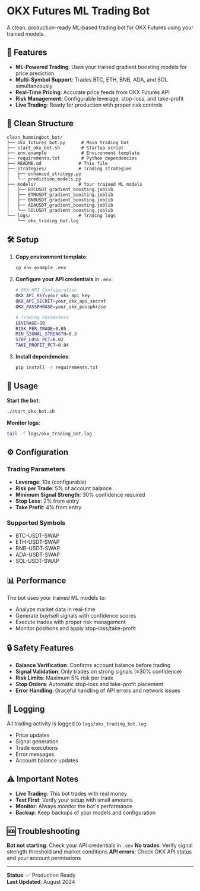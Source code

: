 # OKX Futures ML Trading Bot

A clean, production-ready ML-based trading bot for OKX Futures using your trained models.

## 🚀 Features

- **ML-Powered Trading**: Uses your trained gradient boosting models for price prediction
- **Multi-Symbol Support**: Trades BTC, ETH, BNB, ADA, and SOL simultaneously
- **Real-Time Pricing**: Accurate price feeds from OKX Futures API
- **Risk Management**: Configurable leverage, stop-loss, and take-profit
- **Live Trading**: Ready for production with proper risk controls

## 📁 Clean Structure

```
clean_hummingbot_bot/
├── okx_futures_bot.py      # Main trading bot
├── start_okx_bot.sh        # Startup script
├── env.example             # Environment template
├── requirements.txt        # Python dependencies
├── README.md              # This file
├── strategies/            # Trading strategies
│   ├── enhanced_strategy.py
│   └── prediction_models.py
├── models/                # Your trained ML models
│   ├── BTCUSDT_gradient_boosting.joblib
│   ├── ETHUSDT_gradient_boosting.joblib
│   ├── BNBUSDT_gradient_boosting.joblib
│   ├── ADAUSDT_gradient_boosting.joblib
│   └── SOLUSDT_gradient_boosting.joblib
└── logs/                  # Trading logs
    └── okx_trading_bot.log
```

## 🛠️ Setup

1. **Copy environment template**:
   ```bash
   cp env.example .env
   ```

2. **Configure your API credentials** in `.env`:
   ```bash
   # OKX API Configuration
   OKX_API_KEY=your_okx_api_key
   OKX_API_SECRET=your_okx_api_secret
   OKX_PASSPHRASE=your_okx_passphrase
   
   # Trading Parameters
   LEVERAGE=10
   RISK_PER_TRADE=0.05
   MIN_SIGNAL_STRENGTH=0.3
   STOP_LOSS_PCT=0.02
   TAKE_PROFIT_PCT=0.04
   ```

3. **Install dependencies**:
   ```bash
   pip install -r requirements.txt
   ```

## 🚀 Usage

**Start the bot**:
```bash
./start_okx_bot.sh
```

**Monitor logs**:
```bash
tail -f logs/okx_trading_bot.log
```

## ⚙️ Configuration

### Trading Parameters

- **Leverage**: 10x (configurable)
- **Risk per Trade**: 5% of account balance
- **Minimum Signal Strength**: 30% confidence required
- **Stop Loss**: 2% from entry
- **Take Profit**: 4% from entry

### Supported Symbols

- BTC-USDT-SWAP
- ETH-USDT-SWAP  
- BNB-USDT-SWAP
- ADA-USDT-SWAP
- SOL-USDT-SWAP

## 📊 Performance

The bot uses your trained ML models to:
- Analyze market data in real-time
- Generate buy/sell signals with confidence scores
- Execute trades with proper risk management
- Monitor positions and apply stop-loss/take-profit

## 🔒 Safety Features

- **Balance Verification**: Confirms account balance before trading
- **Signal Validation**: Only trades on strong signals (≥30% confidence)
- **Risk Limits**: Maximum 5% risk per trade
- **Stop Orders**: Automatic stop-loss and take-profit placement
- **Error Handling**: Graceful handling of API errors and network issues

## 📝 Logging

All trading activity is logged to `logs/okx_trading_bot.log`:
- Price updates
- Signal generation
- Trade executions
- Error messages
- Account balance updates

## ⚠️ Important Notes

- **Live Trading**: This bot trades with real money
- **Test First**: Verify your setup with small amounts
- **Monitor**: Always monitor the bot's performance
- **Backup**: Keep backups of your models and configuration

## 🆘 Troubleshooting

**Bot not starting**: Check your API credentials in `.env`
**No trades**: Verify signal strength threshold and market conditions
**API errors**: Check OKX API status and your account permissions

---

**Status**: ✅ Production Ready  
**Last Updated**: August 2024
